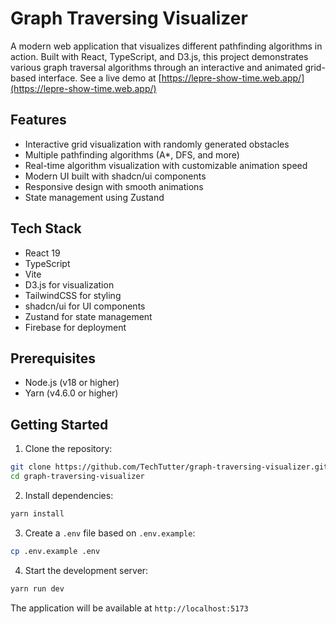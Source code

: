 # Graph Traversing Visualizer

A modern web application that visualizes different pathfinding algorithms in action. Built with React, TypeScript, and D3.js, this project demonstrates various graph traversal algorithms through an interactive and animated grid-based interface. See a live demo at [https://lepre-show-time.web.app/](https://lepre-show-time.web.app/)

## Features

- Interactive grid visualization with randomly generated obstacles
- Multiple pathfinding algorithms (A\*, DFS, and more)
- Real-time algorithm visualization with customizable animation speed
- Modern UI built with shadcn/ui components
- Responsive design with smooth animations
- State management using Zustand

## Tech Stack

- React 19
- TypeScript
- Vite
- D3.js for visualization
- TailwindCSS for styling
- shadcn/ui for UI components
- Zustand for state management
- Firebase for deployment

## Prerequisites

- Node.js (v18 or higher)
- Yarn (v4.6.0 or higher)

## Getting Started

1. Clone the repository:

```bash
git clone https://github.com/TechTutter/graph-traversing-visualizer.git
cd graph-traversing-visualizer
```

2. Install dependencies:

```bash
yarn install
```

3. Create a `.env` file based on `.env.example`:

```bash
cp .env.example .env
```

4. Start the development server:

```bash
yarn run dev
```

The application will be available at `http://localhost:5173`
